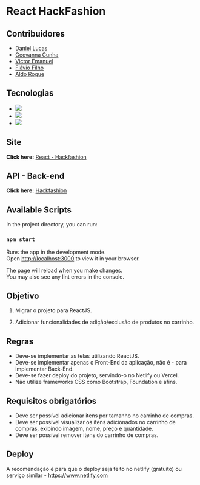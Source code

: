 # React HackFashion

## Contribuidores
- <a href="https://github.com/danlucss" target="_blank"> Daniel Lucas </a>
- <a href="https://github.com/geovannacas" target="_blank"> Geovanna Cunha </a>
- <a href="https://github.com/vitu2" target="_blank"> Victor Emanuel </a>
- <a href="https://github.com/Flavio-JS" target="_blank"> Flávio Filho </a>
- <a href="https://github.com/AldoRoqueF" target="_blank"> Aldo Roque </a>

## Tecnologias
- ![](https://img.shields.io/badge/React-20232A?style=for-the-badge&logo=react&logoColor=61DAFB)
- ![](https://img.shields.io/badge/React_Router-CA4245?style=for-the-badge&logo=react-router&logoColor=white)
- ![](https://img.shields.io/badge/npm-CB3837?style=for-the-badge&logo=npm&logoColor=white)

## Site
**Click here:** 
<a href="https://react-hackfashion.netlify.app/" target="_blank"> React - Hackfashion </a>

## API - Back-end

**Click here:**
<a href="https://github.com/hackadev2022/api_hackfashion" target="_blank"> Hackfashion </a>

## Available Scripts

In the project directory, you can run:

### `npm start`

Runs the app in the development mode.\
Open [http://localhost:3000](http://localhost:3000) to view it in your browser.

The page will reload when you make changes.\
You may also see any lint errors in the console.

## Objetivo
1. Migrar o projeto para ReactJS.

2. Adicionar funcionalidades de adição/exclusão de produtos no carrinho.

## Regras
- Deve-se implementar as telas utilizando ReactJS.
- Deve-se implementar apenas o Front-End da aplicação, não é - para implementar Back-End.
- Deve-se fazer deploy do projeto, servindo-o no Netlify ou Vercel.
- Não utilize frameworks CSS como Bootstrap, Foundation e afins.

## Requisitos obrigatórios
- Deve ser possível adicionar itens por tamanho no carrinho de compras.
- Deve ser possível visualizar os itens adicionados no carrinho de compras, exibindo imagem, nome, preço e quantidade.
- Deve ser possível remover itens do carrinho de compras.

## Deploy

A recomendação é para que o deploy seja feito no netlify (gratuito) ou serviço similar - https://www.netlify.com

